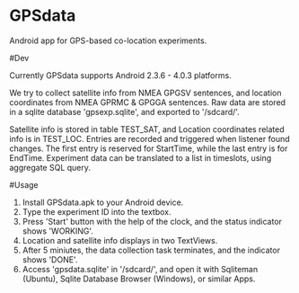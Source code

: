 GPSdata
=======
Android app for GPS-based co-location experiments.

#Dev

Currently GPSdata supports Android 2.3.6 - 4.0.3 platforms. 

We try to collect satellite info from NMEA GPGSV sentences,
and location coordinates from NMEA GPRMC & GPGGA sentences.
Raw data are stored in a sqlite database 'gpsexp.sqlite', 
and exported to '/sdcard/'. 

Satellite info is stored in table TEST_SAT, and Location 
coordinates related info is in TEST_LOC. Entries are recorded
and triggered when listener found changes. The first entry is
reserved for StartTime, while the last entry is for EndTime.
Experiment data can be translated to a list in timeslots,
using aggregate SQL query.


#Usage

1. Install GPSdata.apk to your Android device.
2. Type the experiment ID into the textbox.
2. Press 'Start' button with the help of the clock, and the 
status indicator shows 'WORKING'. 
3. Location and satellite info displays in two TextViews.
3. After 5 miniutes, the data collection task terminates, 
and the indicator shows 'DONE'.
4. Access 'gpsdata.sqlite' in '/sdcard/', and open it with Sqliteman
(Ubuntu), Sqlite Database Browser (Windows), or similar Apps.
